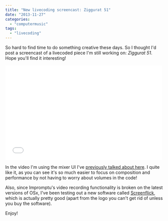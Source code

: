 ```yaml
---
title: "New livecoding screencast: Ziggurat 51"
date: "2013-11-27"
categories: 
  - "computermusic"
tags: 
  - "livecoding"
---
```


So hard to find time to do something creative these days. So I thought I'd post a screencast of a livecoded piece I'm still working on: _Ziggurat 51_. Hope you'll find it interesting!

<iframe src="//player.vimeo.com/video/79518553?byline=0&amp;portrait=0&amp;autoplay=1" width="500" height="302" frameborder="0" webkitallowfullscreen mozallowfullscreen="" allowfullscreen=""></iframe>

In the video I'm using the mixer UI I've [previously talked about here](http://www.michelepasin.org/blog/2013/09/15/building-a-master-volumes-ui-in-impromptu/). I quite like it, as you can see it's so much easier to focus on composition and performance by not having to worry about volumes in the code!

Also, since Impromptu's video recording functionality is broken on the latest versions of OSx, I've been testing out a new software called [Screenflick](http://www.araelium.com/screenflick), which is actually pretty good (apart from the logo you can't get rid of unless you buy the software).

Enjoy!
